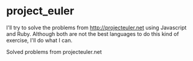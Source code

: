 # project_euler

I'll try to solve the problems from http://projecteuler.net using Javascript and Ruby. Although both are not the best languages to do this kind of exercise, I'll do what I can.

Solved problems from projecteuler.net
